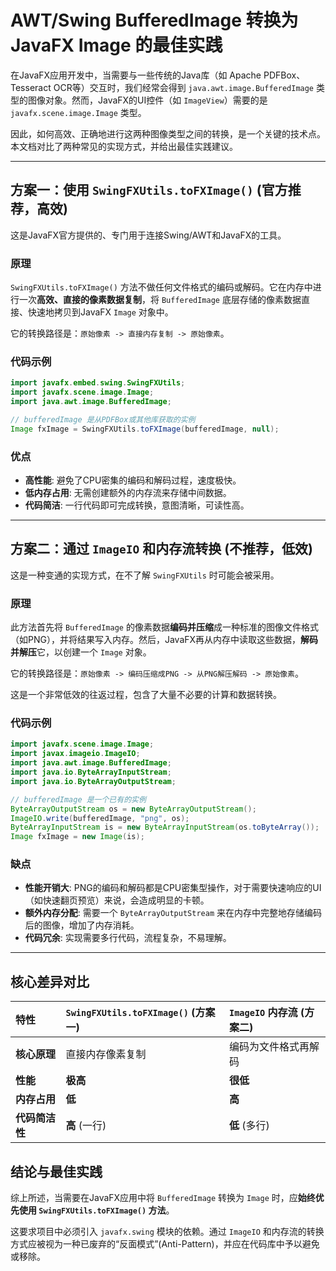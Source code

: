 # AWT/Swing BufferedImage 转换为 JavaFX Image 的最佳实践

在JavaFX应用开发中，当需要与一些传统的Java库（如 Apache PDFBox、Tesseract OCR等）交互时，我们经常会得到 `java.awt.image.BufferedImage` 类型的图像对象。然而，JavaFX的UI控件（如 `ImageView`）需要的是 `javafx.scene.image.Image` 类型。

因此，如何高效、正确地进行这两种图像类型之间的转换，是一个关键的技术点。本文档对比了两种常见的实现方式，并给出最佳实践建议。

---

## 方案一：使用 `SwingFXUtils.toFXImage()` (官方推荐，高效)

这是JavaFX官方提供的、专门用于连接Swing/AWT和JavaFX的工具。

### 原理

`SwingFXUtils.toFXImage()` 方法不做任何文件格式的编码或解码。它在内存中进行一次**高效、直接的像素数据复制**，将 `BufferedImage` 底层存储的像素数据直接、快速地拷贝到JavaFX `Image` 对象中。

它的转换路径是：`原始像素 -> 直接内存复制 -> 原始像素`。

### 代码示例

```java
import javafx.embed.swing.SwingFXUtils;
import javafx.scene.image.Image;
import java.awt.image.BufferedImage;

// bufferedImage 是从PDFBox或其他库获取的实例
Image fxImage = SwingFXUtils.toFXImage(bufferedImage, null);
```

### 优点
- **高性能**: 避免了CPU密集的编码和解码过程，速度极快。
- **低内存占用**: 无需创建额外的内存流来存储中间数据。
- **代码简洁**: 一行代码即可完成转换，意图清晰，可读性高。

---

## 方案二：通过 `ImageIO` 和内存流转换 (不推荐，低效)

这是一种变通的实现方式，在不了解 `SwingFXUtils` 时可能会被采用。

### 原理

此方法首先将 `BufferedImage` 的像素数据**编码并压缩**成一种标准的图像文件格式（如PNG），并将结果写入内存。然后，JavaFX再从内存中读取这些数据，**解码并解压**它，以创建一个 `Image` 对象。

它的转换路径是：`原始像素 -> 编码压缩成PNG -> 从PNG解压解码 -> 原始像素`。

这是一个非常低效的往返过程，包含了大量不必要的计算和数据转换。

### 代码示例

```java
import javafx.scene.image.Image;
import javax.imageio.ImageIO;
import java.awt.image.BufferedImage;
import java.io.ByteArrayInputStream;
import java.io.ByteArrayOutputStream;

// bufferedImage 是一个已有的实例
ByteArrayOutputStream os = new ByteArrayOutputStream();
ImageIO.write(bufferedImage, "png", os);
ByteArrayInputStream is = new ByteArrayInputStream(os.toByteArray());
Image fxImage = new Image(is);
```

### 缺点
- **性能开销大**: PNG的编码和解码都是CPU密集型操作，对于需要快速响应的UI（如快速翻页预览）来说，会造成明显的卡顿。
- **额外内存分配**: 需要一个 `ByteArrayOutputStream` 来在内存中完整地存储编码后的图像，增加了内存消耗。
- **代码冗余**: 实现需要多行代码，流程复杂，不易理解。

---

## 核心差异对比

| 特性 | `SwingFXUtils.toFXImage()` (方案一) | `ImageIO` 内存流 (方案二) |
| :--- | :--- | :--- |
| **核心原理** | 直接内存像素复制 | 编码为文件格式再解码 |
| **性能** | **极高** | **很低** |
| **内存占用** | **低** | **高** |
| **代码简洁性**| **高** (一行) | **低** (多行) |

## 结论与最佳实践

综上所述，当需要在JavaFX应用中将 `BufferedImage` 转换为 `Image` 时，应**始终优先使用 `SwingFXUtils.toFXImage()` 方法**。

这要求项目中必须引入 `javafx.swing` 模块的依赖。通过 `ImageIO` 和内存流的转换方式应被视为一种已废弃的“反面模式”(Anti-Pattern)，并应在代码库中予以避免或移除。
